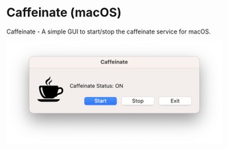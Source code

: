 # Caffeinate (macOS)
Caffeinate - A simple GUI to start/stop the caffeinate service for macOS.

![IMG_Main](https://github.com/minomis/Caffeinate/blob/main/IMG_Main.png?raw=true)
